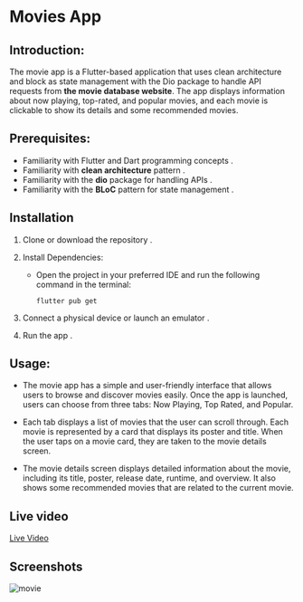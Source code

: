 # Movies App 

## Introduction:

The movie app is a Flutter-based application that uses clean architecture and block as state management with the Dio package to handle API requests from **the movie database website**. The app displays information about now playing, top-rated, and popular movies, and each movie is clickable to show its details and some recommended movies.

## Prerequisites:

- Familiarity with Flutter and Dart programming concepts .
- Familiarity with **clean architecture** pattern .
- Familiarity with the **dio** package for handling APIs .
- Familiarity with the **BLoC** pattern for state management . 


## Installation

1. Clone or download the repository .
2. Install Dependencies:
    - Open the project in your preferred IDE and run the following command in the terminal:
    
        ```
        flutter pub get
        ```
        
3. Connect a physical device or launch an emulator .
4. Run the app .

## Usage:

- The movie app has a simple and user-friendly interface that allows users to browse and discover movies easily. Once the app is launched, users can choose from three tabs: Now Playing, Top Rated, and Popular.

- Each tab displays a list of movies that the user can scroll through. Each movie is represented by a card that displays its poster and title. When the user taps on a movie card, they are taken to the movie details screen.

- The movie details screen displays detailed information about the movie, including its title, poster, release date, runtime, and overview. It also shows some recommended movies that are related to the current movie.


## Live video 
[Live Video](https://drive.google.com/file/d/1S_UOgICKc60vFDw_nJNiETm27blXp0gH/view?usp=sharing)

## Screenshots
![movie](https://user-images.githubusercontent.com/96302371/221926398-0c6b9664-817e-48cd-9212-e3d48fecc67d.png)
